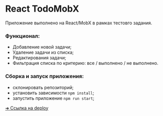 # React TodoMobX

Приложение выполнено на React/MobX в рамках тестовго задания.

### Функционал:

- Добавление новой задачи;
- Удаление задачи из списка;
- Редактирования задачи;
- Фильтрация списка по критерию: все / выполнено / не выполнено.

### Сборка и запуск приложения:

- склонировать репозиторий;
- установить зависимости `npm install`;
- запустить приложение `npm run start`;

[ ➜ Сcылка на deploy](https://boris-maslenov.github.io/TodoReactMobX/)
